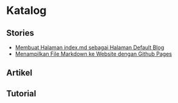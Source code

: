 # Katalog

## Stories

- [Membuat Halaman index.md sebagai Halaman Default Blog](stories/0001-membuat-index-md-sebagai-halaman-default-blog.md)
- [Menampilkan File Markdown ke Website dengan Github Pages](stories/0000-menampilkan-file-markdown-ke-website-dengan-github-pages.md)

## Artikel

## Tutorial